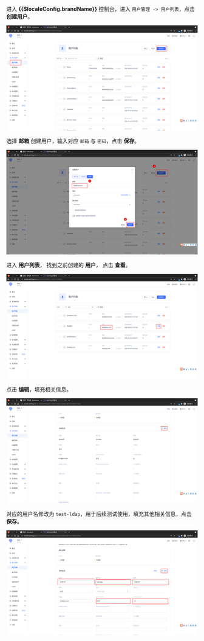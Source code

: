 <IntegrationDetailCard :title="`在 ${$localeConfig.brandName} 中创建 LDAP 测试用户`">

进入 **{{$localeConfig.brandName}}** 控制台，进入 `用户管理 -> 用户列表`，点击 **创建用户**。

<img src="../../images/integration/ldap-metabase/2-1.png" class="md-img-padding" />

选择 **邮箱** 创建用户，输入对应 `邮箱` 与 `密码`，点击 **保存**。 

<img src="../../images/integration/ldap-metabase/2-2.png" class="md-img-padding" />

进入 **用户列表**， 找到之前创建的 **用户**， 点击 **查看**。

<img src="../../images/integration/ldap-metabase/2-4.png" class="md-img-padding" />

点击 **编辑**，填充相关信息。

<img src="../../images/integration/ldap-metabase/2-5.png" class="md-img-padding" />

对应的用户名修改为 `test-ldap`，用于后续测试使用，填充其他相关信息，点击 **保存**。

<img src="../../images/integration/ldap-metabase/2-6.png" class="md-img-padding" />

</IntegrationDetailCard>

